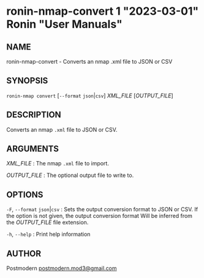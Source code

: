 # ronin-nmap-convert 1 "2023-03-01" Ronin "User Manuals"

## NAME

ronin-nmap-convert - Converts an nmap .xml file to JSON or CSV

## SYNOPSIS

`ronin-nmap convert` [`--format` `json`\|`csv`] *XML_FILE* [*OUTPUT_FILE*]

## DESCRIPTION

Converts an nmap `.xml` file to JSON or CSV.

## ARGUMENTS

*XML_FILE*
: The nmap `.xml` file to import.

*OUTPUT_FILE*
: The optional output file to write to.

## OPTIONS

`-F`, `--format` `json`|`csv`
: Sets the output conversion format to JSON or CSV. If the option is not given,
  the output conversion format Will be inferred from the *OUTPUT_FILE* file
  extension.

`-h`, `--help`
: Print help information

## AUTHOR

Postmodern <postmodern.mod3@gmail.com>

